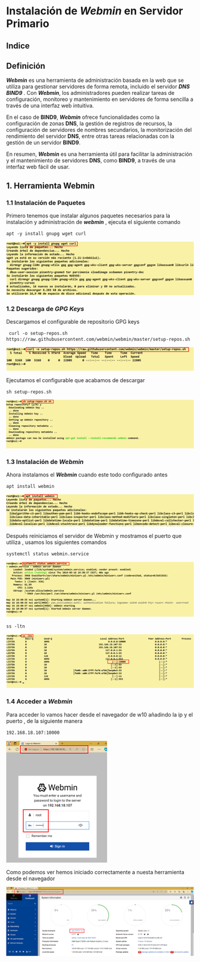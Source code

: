 # Instalación de ***Webmin*** en Servidor Primario

## Indice 

## Definición

***Webmin*** es una herramienta de administración basada en la web que se utiliza para gestionar servidores de forma remota, incluido el servidor ***DNS BIND9*** . Con ***Webmin***, los administradores pueden realizar tareas de configuración, monitoreo y mantenimiento en servidores de forma sencilla a través de una interfaz web intuitiva.

En el caso de **BIND9**, ***Webmin*** ofrece funcionalidades como la configuración de zonas **DNS**, la gestión de registros de recursos, la configuración de servidores de nombres secundarios, la monitorización del rendimiento del servidor **DNS**, entre otras tareas relacionadas con la gestión de un servidor **BIND9**.

En resumen, ***Webmin*** es una herramienta útil para facilitar la administración y el mantenimiento de servidores **DNS**, como **BIND9**, a través de una interfaz web fácil de usar.

## 1.  Herramienta Webmin

### 1.1 Instalación de Paquetes 

Primero tenemos que instalar algunos paquetes necesarios para la instalación y administración de ***webmin*** , ejecuta el siguiente comando 

~~~
apt -y install gnupg wget curl
~~~

![Instalación de Paquetes](./img/bind9_webmin/1_install_paquestes_necesarios.png)


### 1.2 Descarga de ***GPG Keys***

Descargamos el configurable de repositorio GPG keys

~~~
 curl -o setup-repos.sh https://raw.githubusercontent.com/webmin/webmin/master/setup-repos.sh
~~~

![Descarga de GPG Keys](./img/bind9_webmin/2_descarga_keys_curl.png)


Ejecutamos el configurable que acabamos de descargar

~~~
sh setup-repos.sh
~~~


![Ejecutar de GPG Keys](./img/bind9_webmin/3_ejecutar_keys_curl.png)


### 1.3 Instalación de ***Webmin***

Ahora instalamos el ***Webmin*** cuando este todo configurado antes

~~~
apt install webmin
~~~

![Instalación de Webmin](./img/bind9_webmin/4_descarga_webmin.png)


Después reiniciamos el servidor de Webmin y mostramos el puerto que utiliza , usamos los siguientes comandos

~~~
systemctl status webmin.service
~~~


![Reiniciamos el Webmin](./img/bind9_webmin/5_estado_webmin.png)

~~~
ss -ltn
~~~

![Puerto de Webmin](./img/bind9_webmin/6_puerto_webmin.png)


### 1.4 Acceder a ***Webmin***

Para acceder lo vamos hacer desde el navegador de w10 añadindo la ip y el puerto , de la siguiente manera 

~~~
192.168.18.107:10000
~~~

![Acceder a Webmin](./img/bind9_webmin/7_accediendo_webmin.png)


Como podemos ver hemos iniciado correctamente a nuesta herramienta desde el navegador


![Desde el Webmin](./img/bind9_webmin/8_adentro_webmin.png)
